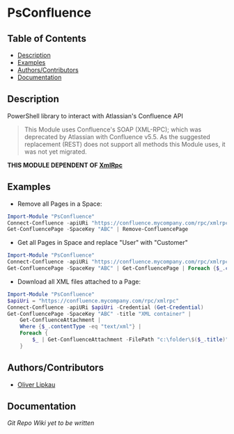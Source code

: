 # PsConfluence  

## Table of Contents  
* [Description](#description)
* [Examples](#examples)
* [Authors/Contributors](#authorscontributors)
* [Documentation](#documentation)

## Description  
PowerShell library to interact with Atlassian's Confluence API  

>This Module uses Confluence's SOAP (XML-RPC); which was deprecated by Atlassian with Confluence v5.5.
>As the suggested replacement (REST) does not support all methods this Module uses, it was not yet migrated.

**THIS MODULE DEPENDENT OF [XmlRpc](https://github.com/lipkau/XmlRpc)**

## Examples  
* Remove all Pages in a Space:
```PowerShell
Import-Module "PsConfluence"
Connect-Confluence -apiURi "https://confluence.mycompany.com/rpc/xmlrpc" -Credential (Get-Credential)
Get-ConfluencePage -SpaceKey "ABC" | Remove-ConfluencePage
```
* Get all Pages in Space and replace "User" with "Customer"
```PowerShell
Import-Module "PsConfluence"
Connect-Confluence -apiURi "https://confluence.mycompany.com/rpc/xmlrpc" -Credential (Get-Credential)
Get-ConfluencePage -SpaceKey "ABC" | Get-ConfluencePage | Foreach {$_.content -replace "[uU]ser" "Customer"} | Set-ConfluencePage
```
* Download all XML files attached to a Page:
```PowerShell
Import-Module "PsConfluence"
$apiUri = "https://confluence.mycompany.com/rpc/xmlrpc"
Connect-Confluence -apiURi $apiUri -Credential (Get-Credential)
Get-ConfluencePage -SpaceKey "ABC" -title "XML container" | 
    Get-ConfluenceAttachment | 
    Where {$_.contentType -eq "text/xml"} | 
    Foreach {
        $_ | Get-ConfluenceAttachment -FilePath "c:\folder\$($_.title)"
    }
```

## Authors/Contributors  
 * [Oliver Lipkau](http://oliver.lipkau.net)

## Documentation  
_Git Repo Wiki yet to be written_